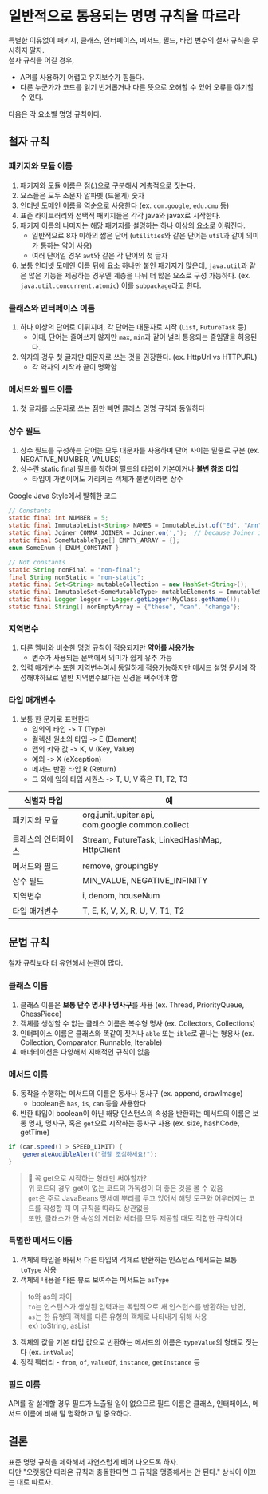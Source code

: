 # 일반적으로 통용되는 명명 규칙을 따르라

특별한 이유없이 패키지, 클래스, 인터페이스, 메서드, 필드, 타입 변수의 철자 규칙을 무시하지 말자.  
철자 규칙을 어길 경우,
- API를 사용하기 어렵고 유지보수가 힘들다.
- 다른 누군가가 코드를 읽기 번거롭거나 다른 뜻으로 오해할 수 있어 오류를 야기할 수 있다.

다음은 각 요소별 명명 규칙이다.

## 철자 규칙
### 패키지와 모듈 이름
1. 패키지와 모듈 이름은 점(.)으로 구분해서 계층적으로 짓는다.
2. 요소들은 모두 소문자 알파벳 (드물게) 숫자
3. 인터넷 도메인 이름을 역순으로 사용한다 (ex. `com.google`, `edu.cmu` 등)
4. 표준 라이브러리와 선택적 패키지들은 각각 java와 javax로 시작한다.
5. 패키지 이름의 나머지는 해당 패키지를 설명하는 하나 이상의 요소로 이뤄진다.
    - 일반적으로 8자 이하의 짧은 단어 (`utilities`와 같은 단어는 `util`과 같이 의미가 통하는 약어 사용)
    - 여러 단어일 경우 `awt`와 같은 각 단어의 첫 글자
6. 보통 인터넷 도메인 이름 뒤에 요소 하나만 붙인 패키지가 많은데, `java.util`과 같은 많은 기능을 제공하는 경우엔 계층을 나눠 더 많은 요소로 구성 가능하다. (ex. `java.util.concurrent.atomic`) 이를 `subpackage`라고 한다.

### 클래스와 인터페이스 이름
1. 하나 이상의 단어로 이뤄지며, 각 단어는 대문자로 시작 (`List`, `FutureTask` 등)
    - 이때, 단어는 줄여쓰지 않지만 `max`, `min`과 같이 널리 통용되는 줄임말을 허용된다.
2. 약자의 경우 첫 글자만 대문자로 쓰는 것을 권장한다. (ex. HttpUrl vs HTTPURL)
    - 각 약자의 시작과 끝이 명확함

### 메서드와 필드 이름
1. 첫 글자를 소문자로 쓰는 점만 빼면 클래스 명명 규칙과 동일하다

### 상수 필드
1. 상수 필드를 구성하는 단어는 모두 대문자를 사용하며 단어 사이는 밑줄로 구분 (ex. NEGATIVE_NUMBER, VALUES)
2. 상수란 static final 필드를 칭하며 필드의 타입이 기본이거나 **불변 참조 타입**
    - 타입이 가변이어도 가리키는 객체가 불변이라면 상수

Google Java Style에서 발췌한 코드
```java
// Constants
static final int NUMBER = 5;
static final ImmutableList<String> NAMES = ImmutableList.of("Ed", "Ann");
static final Joiner COMMA_JOINER = Joiner.on(',');  // because Joiner is immutable
static final SomeMutableType[] EMPTY_ARRAY = {};
enum SomeEnum { ENUM_CONSTANT }

// Not constants
static String nonFinal = "non-final";
final String nonStatic = "non-static";
static final Set<String> mutableCollection = new HashSet<String>();
static final ImmutableSet<SomeMutableType> mutableElements = ImmutableSet.of(mutable);
static final Logger logger = Logger.getLogger(MyClass.getName());
static final String[] nonEmptyArray = {"these", "can", "change"};

```

### 지역변수
1. 다른 멤버와 비슷한 명명 규칙이 적용되지만 **약어를 사용가능**
    - 변수가 사용되는 문맥에서 의미가 쉽게 유추 가능
2. 입력 매개변수 또한 지역변수여서 동일하게 적용가능하지만 메서드 설명 문서에 작성해야하므로 일반 지역번수보다는 신경을 써주어야 함

### 타입 매개변수
1. 보통 한 문자로 표현한다
    - 임의의 타입 -> T (Type)
    - 컬렉션 원소의 타입 -> E (Element)
    - 맵의 키와 값 -> K, V (Key, Value)
    - 예외 -> X (eXception)
    - 메서드 반환 타입 R (Return)
    - 그 외에 임의 타입 시퀀스 -> T, U, V 혹은 T1, T2, T3

|식별자 타입|예|
|------|---|
|패키지와 모듈|org.junit.jupiter.api, com.google.common.collect|
|클래스와 인터페이스|Stream, FutureTask, LinkedHashMap, HttpClient|
|메서드와 필드|remove, groupingBy|
|상수 필드|MIN_VALUE, NEGATIVE_INFINITY|
|지역변수|i, denom, houseNum|
|타입 매개변수|T, E, K, V, X, R, U, V, T1, T2|

## 문법 규칙
철자 규칙보다 더 유연해서 논란이 많다.

### 클래스 이름
1. 클래스 이름은 **보통 단수 명사나 명사구**를 사용 (ex. Thread, PriorityQueue, ChessPiece)
2. 객체를 생성할 수 없는 클래스 이름은 복수형 명사 (ex. Collectors, Collections)
3. 인터페이스 이름은 클래스와 똑같이 짓거나 `able` 또는 `ible`로 끝나는 형용사 (ex. Collection, Comparator, Runnable, Iterable)
4. 애너테이션은 다양해서 지배적인 규칙이 없음

### 메서드 이름
5. 동작을 수행하는 메서드의 이름은 동사나 동사구 (ex. append, drawImage)
    - boolean은 `has`, `is`, `can` 등을 사용한다
6. 반환 타입이 boolean이 아닌 해당 인스턴스의 속성을 반환하는 메서드의 이름은 보통 명사, 명사구, 혹은 `get`으로 시작하는 동사구 사용 (ex. size, hashCode, getTime)

```java
if (car.speed() > SPEED_LIMIT) {
    generateAudibleAlert("경찰 조심하세요!");
}
```
> 🤔 꼭 get으로 시작하는 형태만 써야할까?  
> 위 코드의 경우 get이 없는 코드의 가독성이 더 좋은 것을 볼 수 있음  
> `get`은 주로 JavaBeans 명세에 뿌리를 두고 있어서 해당 도구와 어우러지는 코드를 작성할 때 이 규칙을 따라도 상관없음  
> 또한, 클래스가 한 속성의 게터와 세터를 모두 제공할 때도 적합한 규칙이다

### 특별한 메서드 이름
1. 객체의 타입을 바꿔서 다른 타입의 객체로 반환하는 인스턴스 메서드는 보통 `toType` 사용
2. 객체의 내용을 다른 뷰로 보여주는 메서드는 `asType`
> to와 as의 차이  
> `to`는 인스턴스가 생성된 입력과는 독립적으로 새 인스턴스를 반환하는 반면,  
> `as`는 한 유형의 객체를 다른 유형의 객체로 나타내기 위해 사용    
> ex) toString, asList
3. 객체의 값을 기본 타입 값으로 반환하는 메서드의 이름은 `typeValue`의 형태로 짓는다 (ex. `intValue`)
4. 정적 팩터리 - `from`, `of`, `valueOf`, `instance`, `getInstance` 등

### 필드 이름
API를 잘 설계할 경우 필드가 노출될 일이 없으므로 필드 이름은 클래스, 인터페이스, 메서드 이름에 비해 덜 명확하고 덜 중요하다.

## 결론
표준 명명 규칙을 체화해서 자연스럽게 베어 나오도록 하자.  
다만 "오랫동안 따라온 규칙과 충돌한다면 그 규칙을 맹종해서는 안 된다." 상식이 이끄는 대로 따르자.
